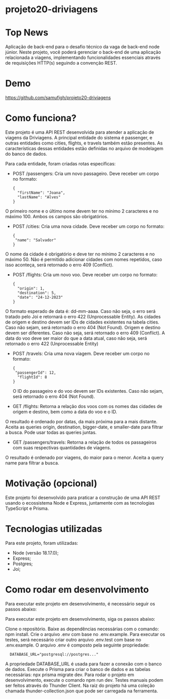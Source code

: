 # projeto20-driviagens
# Top News
Aplicação de back-end para o desafio técnico da vaga de back-end node júnior. Neste projeto, você poderá gerenciar o back-end de uma aplicação relacionada a viagens, implementando funcionalidades essenciais através de requisições HTTP(s) seguindo a convenção REST.

# Demo
https://github.com/samufigh/projeto20-driviagens

# Como funciona?
Este projeto é uma API REST desenvolvida para atender a aplicação de viagens da Driviagens. A principal entidade do sistema é passenger, e outras entidades como cities, flights, e travels também estão presentes. As características dessas entidades estão definidas no arquivo de modelagem do banco de dados.

Para cada entidade, foram criadas rotas específicas:

- POST /passengers: Cria um novo passageiro. Deve receber um corpo no formato:
  ```
  {
    "firstName": "Joana",
    "lastName": "Alves"
  }
  ```
O primeiro nome e o último nome devem ter no mínimo 2 caracteres e no máximo 100.
Ambos os campos são obrigatórios.

- POST /cities: Cria uma nova cidade. Deve receber um corpo no formato:
   ```
  {
    "name": "Salvador"
  }
  ```
O nome da cidade é obrigatório e deve ter no mínimo 2 caracteres e no máximo 50.
Não é permitido adicionar cidades com nomes repetidos, caso isso aconteça, será retornado o erro 409 (Conflict).

- POST /flights: Cria um novo voo. Deve receber um corpo no formato:
  ```
  {
    "origin": 1,
    "destination": 5,
    "date": "24-12-2023"
  }
  ```

O formato esperado de data é: dd-mm-aaaa. Caso não seja, o erro será tratado pelo Joi e retornará o erro 422 (Unprocessable Entity).
As cidades de origem e destino devem ser IDs de cidades existentes na tabela cities. Caso não sejam, será retornado o erro 404 (Not Found).
Origem e destino devem ser diferentes. Caso não seja, será retornado o erro 409 (Conflict).
A data do voo deve ser maior do que a data atual, caso não seja, será retornado o erro 422 (Unprocessable Entity)

- POST /travels: Cria uma nova viagem. Deve receber um corpo no formato:
  ```
  {
   "passengerId": 12,
    "flightId": 8
  }
  ```
  O ID do passageiro e do voo devem ser IDs existentes. Caso não sejam, será retornado o erro 404 (Not Found).
  
- GET /flights: Retorna a relação dos voos com os nomes das cidades de origem e destino, bem como a data do voo e o ID.

O resultado é ordenado por datas, da mais próxima para a mais distante.
Aceita as queries origin, destination, bigger-date, e smaller-date para filtrar a busca. Pode usar todas as queries juntas.

- GET /passengers/travels: Retorna a relação de todos os passageiros com suas respectivas quantidades de viagens.

O resultado é ordenado por viagens, do maior para o menor.
Aceita a query name para filtrar a busca.


# Motivação (opcional)
Este projeto foi desenvolvido para praticar a construção de uma API REST usando o ecossistema Node e Express, juntamente com as tecnologias TypeScript e Prisma.

# Tecnologias utilizadas
Para este projeto, foram utilizadas:

- Node (versão 18.17.0);
- Express;
- Postgres;
- Joi;

# Como rodar em desenvolvimento
Para executar este projeto em desenvolvimento, é necessário seguir os passos abaixo:

Para executar este projeto em desenvolvimento, siga os passos abaixo:

Clone o repositório.
Baixe as dependências necessárias com o comando: npm install.
Crie o arquivo .env com base no .env.example.
Para executar os testes, será necessário criar outro arquivo .env.test com base no .env.example.
O arquivo .env é composto pela seguinte propriedade:
```
  DATABASE_URL="postgresql://postgres..."
```
A propriedade DATABASE_URL é usada para fazer a conexão com o banco de dados.
Execute o Prisma para criar o banco de dados e as tabelas necessárias: npx prisma migrate dev.
Para rodar o projeto em desenvolvimento, execute o comando npm run dev.
Testes manuais podem ser feitos através do Thunder Client. Na raiz do projeto há uma coleção chamada thunder-collection.json que pode ser carregada na ferramenta.
